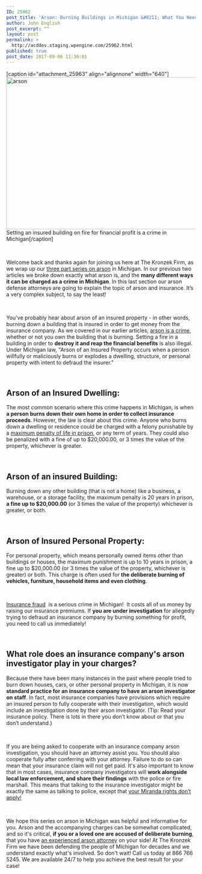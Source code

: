 ```yaml
---
ID: 25962
post_title: 'Arson: Burning Buildings in Michigan &#8211; What You Need To Know (Part 3)'
author: John English
post_excerpt: ""
layout: post
permalink: >
  http://acddev.staging.wpengine.com/25962.html
published: true
post_date: 2017-09-06 11:36:01
---
```

[caption id="attachment_25963" align="alignnone" width="640"]<img class="size-large wp-image-25963" src="http://acddev.staging.wpengine.com/wp-content/uploads/2017/09/flame-1444590_1280-1024x647.jpg" alt="arson" width="640" height="404" /> Setting an insured building on fire for financial profit is a crime in Michigan[/caption]

&nbsp;

<span style="font-weight: 400;">Welcome back and thanks again for joining us here at The Kronzek Firm, as we wrap up our </span><a href="https://acddev.staging.wpengine.com/arson-michigan-need-know-part-1.html"><span style="font-weight: 400;">three part series on arson</span></a><span style="font-weight: 400;"> in Michigan. In our previous two articles we broke down exactly what arson is, and the </span><b>many different ways it can be charged as a crime in Michigan</b><span style="font-weight: 400;">. In this last section our arson defense attorneys are going to explain the topic of arson and insurance. It’s a very complex subject, to say the least!</span>

&nbsp;

<span style="font-weight: 400;">You've probably hear about arson of an insured property - in other words, burning down a building that is insured in order to get money from the insurance company. As we covered in our earlier articles, </span><a href="https://acddev.staging.wpengine.com/michigan-arson-attorney.html"><span style="font-weight: 400;">arson is a crime</span></a><span style="font-weight: 400;">, whether or not you own the building that is burning. Setting a fire in a building in order to </span><b>destroy it and reap the financial benefits</b><span style="font-weight: 400;"> is also illegal. Under Michigan law, "Arson of an Insured Property occurs when a person willfully or maliciously burns or explodes a dwelling, structure, or personal property with intent to defraud the insurer."</span>

&nbsp;
<h2><b>Arson of an Insured Dwelling:</b></h2>
<span style="font-weight: 400;">The most common scenario where this crime happens in Michigan, is when </span><b>a person burns down their own home in order to collect insurance proceeds</b><span style="font-weight: 400;">. However, the law is clear about this crime. Anyone who burns down a dwelling or residence could be charged with a felony punishable by a </span><a href="https://acddev.staging.wpengine.com/sentencing-options.html"><span style="font-weight: 400;">maximum penalty of life in prison</span></a><span style="font-weight: 400;">, or any term of years. They could also be penalized with a fine of up to $20,000.00, or 3 times the value of the property, whichever is greater.  </span>

&nbsp;
<h2><b>Arson of an insured Building:</b></h2>
<span style="font-weight: 400;">Burning down any other building (that is not a home) like a business, a warehouse, or a storage facility, the maximum penalty is 20 years in prison, </span><b>a fine up to $20,000.00</b><span style="font-weight: 400;"> (or 3 times the value of the property) whichever is greater, or both.</span>

&nbsp;
<h2><b>Arson of Insured Personal Property:</b></h2>
<span style="font-weight: 400;">For personal property, which means personally owned items other than buildings or houses, the maximum punishment is up to 10 years in prison, a fine up to $20,000.00 (or 3 times the value of the property, whichever is greater) or both. This charge is often used for </span><b>the deliberate burning of vehicles, furniture, household items and even clothing</b><span style="font-weight: 400;">.</span>

&nbsp;

<a href="http://acddev.staging.wpengine.com/michigan-insurance-fraud-attorneys-criminal-defense-lawyers.html"><span style="font-weight: 400;">Insurance fraud</span></a><span style="font-weight: 400;">  is a serious crime in Michigan!  It costs all of us money by raising our insurance premiums. If </span><b>you are under investigation</b><span style="font-weight: 400;"> for allegedly trying to defraud an insurance company by burning something for profit, you need to call us immediately!</span>

&nbsp;
<h2><b>What role does an insurance company's arson investigator play in your charges?</b></h2>
<span style="font-weight: 400;">Because there have been many instances in the past where people tried to burn down houses, cars, or other personal property in Michigan, it is now </span><b>standard practice for an insurance company to have an arson investigator on staff</b><span style="font-weight: 400;">. In fact, most insurance companies have provisions which require an insured person to fully cooperate with their investigation, which would include an investigation done by their arson investigator. (Tip: Read your insurance policy. There is lots in there you don’t know about or that you don’t understand.)</span>

&nbsp;

<span style="font-weight: 400;">If you are being asked to cooperate with an insurance company arson investigation, you should have an attorney assist you. You should also cooperate fully after conferring with your attorney. Failure to do so can mean that your insurance claim will not get paid. It's also important to know that in most cases, insurance company investigators will </span><b>work alongside local law enforcement, and share their findings</b><span style="font-weight: 400;"> with the police or fire marshall. This means that talking to the insurance investigator might be exactly the same as talking to police, except that </span><a href="https://acddev.staging.wpengine.com/miranda-rights.html"><span style="font-weight: 400;">your Miranda rights don’t apply!</span></a>

&nbsp;

<span style="font-weight: 400;">We hope this series on arson in Michigan was helpful and informative for you. Arson and the accompanying charges can be somewhat complicated, and so it's critical, </span><b>if you or a loved one are accused of deliberate burning</b><span style="font-weight: 400;">, that you have </span><a href="https://acddev.staging.wpengine.com/trial-attorneys.html"><span style="font-weight: 400;">an experienced arson attorney</span></a><span style="font-weight: 400;"> on your side! At The Kronzek Firm we have been defending the people of Michigan for decades and we understand exactly what's involved. So don't wait! Call us today at 866 766 5245. We are available 24/7 to help you achieve the best result for your case!</span>

&nbsp;